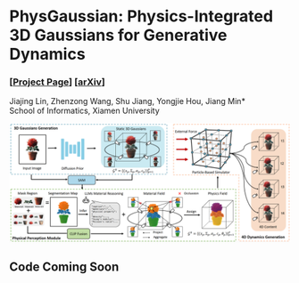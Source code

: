 # PhysGaussian: Physics-Integrated 3D Gaussians for Generative Dynamics

### [[Project Page](https://jiajinglin.github.io/Phys4DGen/)] [[arXiv](https://arxiv.org/abs/2411.16800)]

Jiajing Lin, Zhenzong Wang, Shu Jiang, Yongjie Hou, Jiang Min*<br>School of Informatics, Xiamen University<br>

![teaser-1.jpg](/assets/main_pipeline.jpg)

## Code Coming Soon